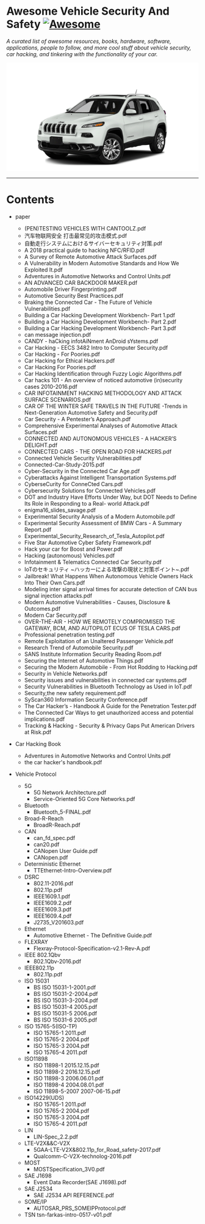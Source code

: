 # Awesome Vehicle Security And Safety [![Awesome](https://cdn.rawgit.com/sindresorhus/awesome/d7305f38d29fed78fa85652e3a63e154dd8e8829/media/badge.svg)](https://github.com/autoguard/awesome-vehicle-security-and-safety)


*A curated list of awesome resources, books, hardware, software, applications, people to follow, and more cool stuff about vehicle security, car hacking, and tinkering with the functionality of your car.*

![](assets/car_hacking_jeep.gif)

---

# Contents

- paper
    - (PEN)TESTING VEHICLES WITH CANTOOLZ.pdf
    - 汽车物联网安全 打击最常见的攻击模式.pdf
    - 自動走行システムにおけるサイバーセキュリティ対策.pdf
    - A 2018 practical guide to hacking NFC/RFID.pdf
    - A Survey of Remote Automotive Attack Surfaces.pdf
    - A Vulnerability in Modern Automotive Standards and How We Exploited It.pdf
    - Adventures in Automotive Networks and Control Units.pdf
    - AN ADVANCED CAR BACKDOOR MAKER.pdf
    - Automobile Driver Fingerprinting.pdf
    - Automotive Security Best Practices.pdf
    - Braking the Connected Car - The Future of Vehicle Vulnerabilities.pdf
    - Building a Car Hacking Development Workbench- Part 1.pdf
    - Building a Car Hacking Development Workbench- Part 2.pdf
    - Building a Car Hacking Development Workbench- Part 3.pdf
    - can message injection.pdf
    - CANDY - haCking infotAiNment AnDroid sYstems.pdf
    - Car Hacking - EECS 3482 Intro to Computer Security.pdf
    - Car Hacking - For Poories.pdf
    - Car Hacking for Ethical Hackers.pdf
    - Car Hacking For Poories.pdf
    - Car Hacking Identification through Fuzzy Logic Algorithms.pdf
    - Car hacks 101 - An overview of noticed automotive (in)security cases 2010-2016.pdf
    - CAR INFOTAINMENT HACKING METHODOLOGY AND ATTACK SURFACE SCENARIOS.pdf
    - CAR OF THE WINTER SAFE TRAVELS IN THE FUTURE -Trends in Next-Generation Automotive Safety and Security.pdf
    - Car Security - A Pentester’s Approach.pdf
    - Comprehensive Experimental Analyses of Automotive Attack Surfaces.pdf
    - CONNECTED AND AUTONOMOUS VEHICLES - A HACKER’S DELIGHT.pdf
    - CONNECTED CARS - THE OPEN ROAD FOR HACKERS.pdf
    - Connected Vehicle Security Vulnerabilities.pdf
    - Connected-Car-Study-2015.pdf
    - Cyber-Security in the Connected Car Age.pdf
    - Cyberattacks Against Intelligent Transportation Systems.pdf
    - CyberseCurity for ConneCted Cars.pdf
    - Cybersecurity Solutions for Connected Vehicles.pdf
    - DOT and Industry Have Efforts Under Way, but DOT Needs to Define Its Role in Responding to a Real- world Attack.pdf
    - enigma16_slides_savage.pdf
    - Experimental Security Analysis of a Modern Automobile.pdf
    - Experimental Security Assessment of BMW Cars - A Summary Report.pdf
    - Experimental_Security_Research_of_Tesla_Autopilot.pdf
    - Five Star Automotive Cyber Safety Framework.pdf
    - Hack your car for Boost and Power.pdf
    - Hacking (autonomous) Vehicles.pdf
    - Infotainment & Telematics Connected Car Security.pdf
    - IoTのセキュリティ ~ハッカーによる攻撃の現状と対策ポイント~.pdf
    - Jailbreak! What Happens When Autonomous Vehicle Owners Hack Into Their Own Cars.pdf
    - Modeling inter signal arrival times for accurate detection of CAN bus signal injection attacks.pdf
    - Modern Automotive Vulnerabilities - Causes, Disclosure & Outcomes.pdf
    - Modern Car Security.pdf
    - OVER-THE-AIR - HOW WE REMOTELY COMPROMISED THE GATEWAY, BCM, AND AUTOPILOT ECUS OF TESLA CARS.pdf
    - Professional penetration testing.pdf
    - Remote Exploitation of an Unaltered Passenger Vehicle.pdf
    - Research Trend of Automobile Security.pdf
    - SANS Institute Information Security Reading Room.pdf
    - Securing the Internet of Automotive Things.pdf
    - Securing the Modern Automobile - From Hot Rodding to Hacking.pdf
    - Security in Vehicle Networks.pdf
    - Security issues and vulnerabilities in connected car systems.pdf
    - Security Vulnerabilities in Bluetooth Technology as Used in IoT.pdf
    - Security,the new safety requirement.pdf
    - SyScan360 Information Security Conference.pdf
    - The Car Hacker’s - Handbook A Guide for the Penetration Tester.pdf
    - The Connected Car Ways to get unauthorized access and potential implications.pdf
    - Tracking & Hacking - Security & Privacy Gaps Put American Drivers at Risk.pdf

- Car Hacking Book
    - Adventures in Automotive Networks and Control Units.pdf
    - the car hacker's handbook.pdf
- Vehicle Protocol
    - 5G
        - 5G Network Architecture.pdf
        - Service-Oriented 5G Core Networks.pdf
    - Bluetooth
        - Bluetooth_5-FINAL.pdf
    - Broad-R-Reach
        - BroadR-Reach.pdf
    - CAN
        - can_fd_spec.pdf
        - can20.pdf
        - CANopen User Guide.pdf
        - CANopen.pdf
    - Deterministic Ethernet
        - TTEthernet-Intro-Overview.pdf
    - DSRC
        - 802.11-2016.pdf
        - 802.11p.pdf
        - IEEE1609.1.pdf
        - IEEE1609.2.pdf
        - IEEE1609.3.pdf
        - IEEE1609.4.pdf
        - J2735_V201603.pdf
    - Ethernet
        - Automotive Ethernet - The Definitive Guide.pdf
    - FLEXRAY
        - Flexray-Protocol-Specification-v2.1-Rev-A.pdf
    - IEEE 802.1Qbv
        - 802.1Qbv-2016.pdf
    - IEEE802.11p
        - 802.11p.pdf
    - ISO 15031
        - BS ISO 15031-1-2001.pdf
        - BS ISO 15031-2-2004.pdf
        - BS ISO 15031-3-2004.pdf
        - BS ISO 15031-4 2005.pdf
        - BS ISO 15031-5 2006.pdf
        - BS ISO 15031-6 2005.pdf
    - ISO 15765-5(ISO-TP)
        - ISO 15765-1 2011.pdf
        - ISO 15765-2 2004.pdf
        - ISO 15765-3 2004.pdf
        - ISO 15765-4 2011.pdf
    - ISO11898
        - ISO 11898-1 2015.12.15.pdf
        - ISO 11898-2 2016.12.15.pdf
        - ISO 11898-3 2006.06.01.pdf
        - ISO 11898-4 2004.08.01.pdf
        - ISO 11898-5-2007 2007-06-15.pdf
    - ISO14229(UDS)
        - ISO 15765-1 2011.pdf
        - ISO 15765-2 2004.pdf
        - ISO 15765-3 2004.pdf
        - ISO 15765-4 2011.pdf
    - LIN
        - LIN-Spec_2.2.pdf
    - LTE-V2X&&C-V2X
        - 5GAA-LTE-V2X&802.11p_for_Road_safety-2017.pdf
        - Qualcomm-C-V2X-technolog-2016.pdf
    - MOST
        - MOSTSpecification_3V0.pdf
    - SAE J1698
        - Event Data Recorder(SAE J1698).pdf
    - SAE J2534
        - SAE J2534 API REFERENCE.pdf
    - SOME/IP
        - AUTOSAR_PRS_SOMEIPProtocol.pdf
    - TSN
        tsn-farkas-intro-0517-v01.pdf

